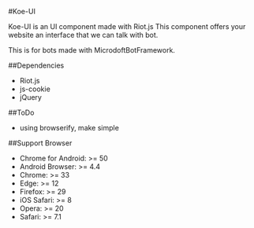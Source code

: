 #Koe-UI

Koe-UI is an UI component made with Riot.js
This component offers your website an interface that we can talk with bot.

This is for bots made with MicrodoftBotFramework.


##Dependencies

* Riot.js
* js-cookie
* jQuery


##ToDo

* using browserify, make simple


##Support Browser

* Chrome for Android: >= 50
* Android Browser: >= 4.4
* Chrome: >= 33
* Edge: >= 12
* Firefox: >= 29
* iOS Safari: >= 8
* Opera: >= 20
* Safari: >= 7.1
